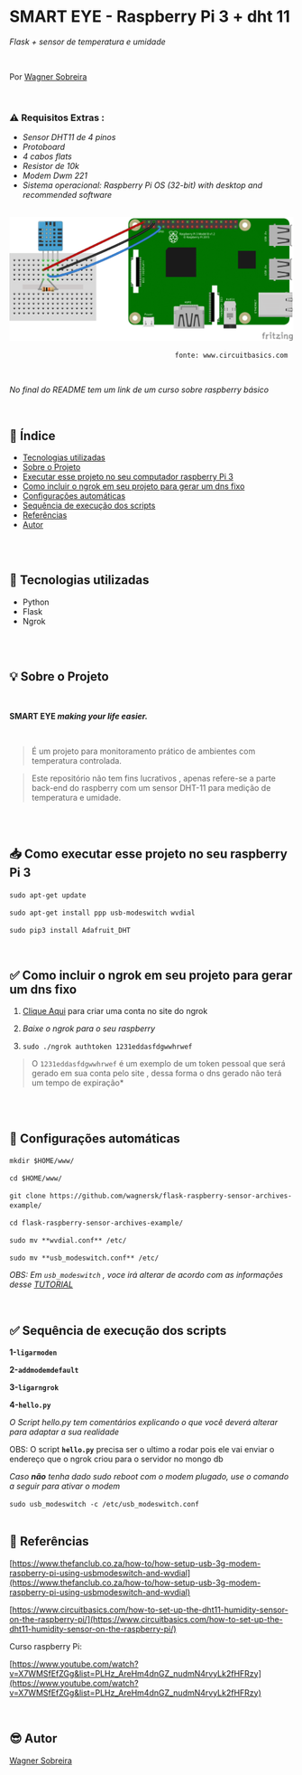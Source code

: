 # SMART EYE - Raspberry Pi 3 + dht 11

*Flask + sensor de temperatura e umidade*

<br>


 Por [Wagner Sobreira](https://www.linkedin.com/in/wagner-sobreira-395b66167/)
 


<br>


### ⚠️  Requisitos Extras :

- *Sensor DHT11 de 4 pinos*
- *Protoboard*
- *4 cabos flats*
- *Resistor de 10k*
- *Modem Dwm 221*
- *Sistema operacional:  Raspberry Pi OS (32-bit) with desktop and recommended software*
<br>
  
  
<img src="/image/dht11circuit.png" >


                                             fonte: www.circuitbasics.com
                                             
<br>
                                  

*No final do README tem um *link de um curso sobre raspberry básico**

<br>



## 📑 Índice

- [Tecnologias utilizadas](#-tecnologias-utilizadas)
- [Sobre o Projeto](#-sobre-o-projeto)
- [Executar esse projeto no seu computador raspberry Pi 3](#-como-executar-esse-projeto-no-seu-raspberry-pi-3)
- [Como incluir o ngrok em seu projeto para gerar um dns fixo](#-como-incluir-o-ngrok-em-seu-projeto-para-gerar-um-dns-fixo)
- [Configurações automáticas](#-configurações-automáticas)
- [Sequência de execução dos scripts](#-sequência-de-execução-dos-scripts)
- [Referências](#-referências)
- [Autor](#-autor)


<br><br>


## 🚀 Tecnologias utilizadas

- Python
- Flask
- Ngrok


<br><br>


## 💡 Sobre o Projeto

<br>

**SMART EYE  _making your life easier._**

<br>

> É um projeto para monitoramento prático de ambientes com temperatura controlada.<br>

> Este repositório não tem fins lucrativos , apenas refere-se a parte back-end do raspberry com um sensor DHT-11 para medição de temperatura e umidade.

<br><br>


## 📥 Como executar esse projeto no seu raspberry Pi 3


`sudo apt-get update `

`sudo apt-get install ppp usb-modeswitch wvdial`

`sudo pip3 install Adafruit_DHT`  

<br>

## ✅️ Como incluir o ngrok em seu projeto para gerar um dns fixo

1. [Clique Aqui](https://ngrok.com/) para criar uma conta no site do ngrok

2. *Baixe o ngrok para o seu raspberry*

3. `sudo ./ngrok authtoken 1231eddasfdgwwhrwef`

> O `1231eddasfdgwwhrwef` é um exemplo de um token pessoal que será gerado em sua conta pelo site , dessa forma o dns gerado não terá um tempo de expiração*

<br><br>

## 🤔️ Configurações automáticas

`mkdir $HOME/www/`

`cd $HOME/www/`

`git clone https://github.com/wagnersk/flask-raspberry-sensor-archives-example/`

`cd flask-raspberry-sensor-archives-example/`

`sudo mv **wvdial.conf** /etc/`

`sudo mv **usb_modeswitch.conf** /etc/`

*OBS: Em `usb_modeswitch` , voce irá alterar de acordo com as informações desse [TUTORIAL](https://www.thefanclub.co.za/how-to/how-setup-usb-3g-modem-raspberry-pi-using-usbmodeswitch-and-wvdial)*

<br>

## ✅️ Sequência de execução dos scripts

**1-`ligarmoden`** 

**2-`addmodemdefault`** 

**3-`ligarngrok`**

**4-`hello.py`**

*O Script hello.py tem comentários explicando o que você deverá alterar para adaptar a sua realidade*

OBS: O script **`hello.py`** precisa ser o ultimo a rodar pois ele vai enviar o endereço que o ngrok criou para o servidor no mongo db 
<br>

*Caso **não** tenha dado sudo reboot com o modem plugado, use o comando a seguir para ativar o modem*

`sudo usb_modeswitch -c /etc/usb_modeswitch.conf `
<br><br>

## 📕 Referências

[https://www.thefanclub.co.za/how-to/how-setup-usb-3g-modem-raspberry-pi-using-usbmodeswitch-and-wvdial](https://www.thefanclub.co.za/how-to/how-setup-usb-3g-modem-raspberry-pi-using-usbmodeswitch-and-wvdial)

[https://www.circuitbasics.com/how-to-set-up-the-dht11-humidity-sensor-on-the-raspberry-pi/](https://www.circuitbasics.com/how-to-set-up-the-dht11-humidity-sensor-on-the-raspberry-pi/)

Curso raspberry Pi:

[https://www.youtube.com/watch?v=X7WMSfEfZGg&list=PLHz_AreHm4dnGZ_nudmN4rvyLk2fHFRzy](https://www.youtube.com/watch?v=X7WMSfEfZGg&list=PLHz_AreHm4dnGZ_nudmN4rvyLk2fHFRzy)

<br>

## 😎️ Autor

[Wagner Sobreira](https://www.linkedin.com/in/wagner-sobreira-395b66167/)
